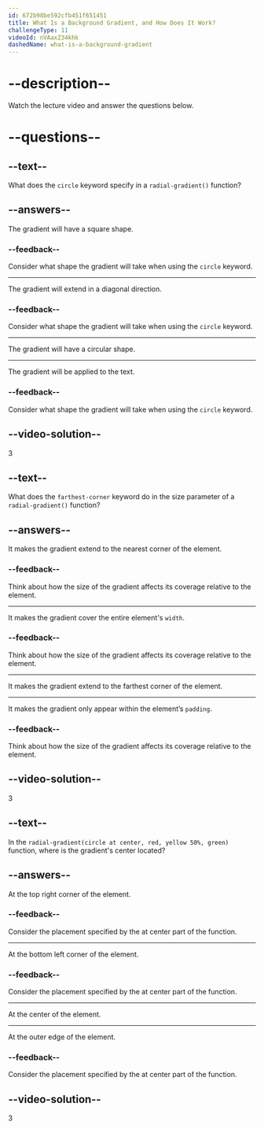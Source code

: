 ```yaml
---
id: 672b98be592cfb451f651451
title: What Is a Background Gradient, and How Does It Work?
challengeType: 11
videoId: nVAaxZ34khk
dashedName: what-is-a-background-gradient
---
```


# --description--

Watch the lecture video and answer the questions below.

# --questions--

## --text--

What does the `circle` keyword specify in a `radial-gradient()` function?

## --answers--

The gradient will have a square shape.

### --feedback--

Consider what shape the gradient will take when using the `circle` keyword.

---

The gradient will extend in a diagonal direction.

### --feedback--

Consider what shape the gradient will take when using the `circle` keyword.

---

The gradient will have a circular shape.

---

The gradient will be applied to the text.

### --feedback--

Consider what shape the gradient will take when using the `circle` keyword.

## --video-solution--

3

## --text--

What does the `farthest-corner` keyword do in the size parameter of a `radial-gradient()` function?

## --answers--

It makes the gradient extend to the nearest corner of the element.

### --feedback--

Think about how the size of the gradient affects its coverage relative to the element.

---

It makes the gradient cover the entire element's `width`.

### --feedback--

Think about how the size of the gradient affects its coverage relative to the element.

---

It makes the gradient extend to the farthest corner of the element.

---

It makes the gradient only appear within the element’s `padding`.

### --feedback--

Think about how the size of the gradient affects its coverage relative to the element.

## --video-solution--

3

## --text--

In the `radial-gradient(circle at center, red, yellow 50%, green)` function, where is the gradient's center located?

## --answers--

At the top right corner of the element.

### --feedback--

Consider the placement specified by the at center part of the function.

---

At the bottom left corner of the element.

### --feedback--

Consider the placement specified by the at center part of the function.

---

At the center of the element.

---

At the outer edge of the element.

### --feedback--

Consider the placement specified by the at center part of the function.

## --video-solution--

3
